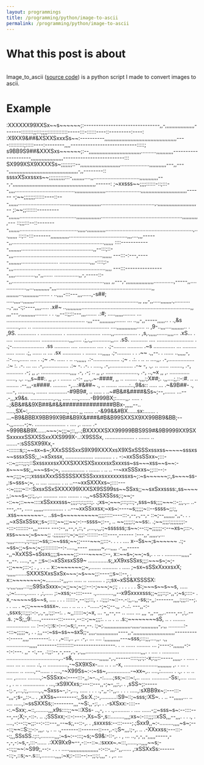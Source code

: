 ```yaml
---
layout: programmings
title: /programming/python/image-to-ascii
permalink: /programming/python/image-to-ascii
---
```


<h1>What this post is about</h1>

<p><br>Image_to_ascii (<a href="https://github.com/Plotkine/image_to_ascii" target="_blank" rel="noopener noreferrer">source code</a>) is a python script I made to convert images to ascii.

<h1>Example</h1>

<p>:XXXXXX99XXSx~~s~~~~~~;:-------------------------------,,-,,,,,,,,,,,,,,,,,,,-------::::::::;;:::;;;;:::::::::::::-----:::-::::::----::---------:----:
:X9XX9&##&XSXXSxxxSs~~:----------,,,,,,,,,,,,,,,,,,,,,,,,,,,,,,,,,,,,,,,,,,,,,,,----::::::::::;:::::----:--------,,,,---------------------------:::::;
s9BB9S9##&XXXSxs~~~~~~;:--,,,,,,,,,,,,,,,,,,,,,,,,,,,,,,,,,,..........,,,,,,,,,,,--------------------,,,,,,,,,,,,,,,,,,,,,-------------------------:::
SX999XSX9XXXXSs~;;;;;;;::--,,,,,,,,,,,,,,,,,,,,,,,,,,...................,,,,,,,,,,,---,,----,,,,,,,,,,,,,,,,,,,,,,,,,,,,,,,,,,,,,,,,,,,,,-,,--------::
sssxXSxxssxs~~;;;;;;;;;;:::-,,,,,,,,....,,..............................,,,,,,,,,,,,---,-,,,,,,,,,,,,,,,,,,,,,,,,,,,,,,,,,,,,,,,,,,,,,,,,,,,,,,------:
;~xxsss~~;;;;::::::-::;:::--,,,,.......................................,,,,,,,,,,,,,,,,,,,,.......................,,,,,,,,,,,,,,,,,,,,,,,,,,,,,,------
-;~~;;;;;;;::::::----::---,,,,,,..................................,,,,,,,,,,,,,,,,,,,,...................................,.,,,,,,,,,,,,,,,,,,,,,,,,,--
;:~~;;:::::::----------,,,,,,,.....................................,,,,,,,,,,,,,,,,.....................................................,,,,,,,,,,,---
::;;;:::--::--------,,,,,,,......................................,,,,,.,,,,,,,,,,,,.........................................................,...,,,,,,
::;::-:::-------,,,,,,,,,,,,......................................,,,....,,,------,,............................................................,,,,,,
::::------------,,,,,,,,...............................................,,--:::;::--,,,..........................................................,,,,,,
---:::-:---,-----,,,,,,,,........................  ....................,,,-::::;:--,,,............................................................,,,,
---:::----------------,,,,.............,,-,,......     ................,,-,-----::--,,............................................................,,,,
,,---,-,,,,,,,,,,,,,,,,,,.............,-----,,....    .............,,...,,,,,,,,,,-,,,..............................................................,,
,,,,,,,,...,,,,,,,,,,....... .   ..,,,,-:::---,,,......,-s##; .....,,,,..,,,,,,,....................................................................,,
,,,-,,.....,,,,,,,.,.......... ..,-,,,-:;:----,,,,.....  .x#~    ..,,,,,,,,,,.......................................................................,,
,,,---,.,,,,,,,,,........ . .  .,,--::;;::---,,,.......  .:#;    .....,,,,,........ ...            ...................................................
.,,,---,,,,,,,,,,.......  ...  ..,,-,,-----,,,,,..   .   .,&s    ........,....              ..      ..................................................
....,,,,,,,,,,,,,.....  ..   ,9-..,,,....,,,,,,,,..  .    ,9S.  ............                        .  ..............         . ......................
......,,...............  .   ,s,.,,,,,.......,,,,...      .xS...                                    .  ....                          .................
..................,,,.....   .;,.,,............,,...      .sS.                                                                ...........         ....
........................ .   .;-.....................     .ss                                                                ..........           ....
...........  ....        .   .;-........    ..........    .~s                                                           ..............             ...
.........   .....   ......   .;,   ......    ..    ...    .sx                                                         ............                   .
.......           ...,,,,,   .;-.........   .        .    .~~                                                       .,,--.    .                       
......           ..,,,,,-,   .:-....,...... ....     .    .;~                                                          .~.                            
.....      . ..   ..,,,,,,   .:-.................         .;~                                .                         .:.                            
.  ..     ..       ....,,.   .-,.................         .:~                                :.                        .-.                         ...
                       ...   .-,................          .:~                                -.                        .-.    .                 .....,
                             .-,...............           .-~                                -,                        .,.     ..    ......  ........,
                             .-,   ...........            .-;                                ,,                         ,.     ...................,,,,
                             .-,                          .-;           ..                   ,,                         ,.      .....................,
                             .-,                        ..,~x                                ,,                         ,.      .............  ......,
                             .,.                     ..,,s~##:.                              ,,                         ,.           .         .......
                           ..-:-                   ,,,.,.~-####,                             ,,                         ..                    ........
                       .,,,:;X##;.                .,,....;,::-:#.                            ..                         ..                    ........
                      .--,,,-x####.            ......... -,...:#&##~                         .,                         ..                     .......
                     .......:..,9&s::              ..... ... .~&9B##-                        .,                     ....-,                 ..........,
  .......          ............-#9B9#,         ..  ..... .  ..~#B&#&####&Ss~;--,.......   ...--                   .-,,,x9&s.      ...............,..,,
.....              ....,.......-B999BX;:......,,.  ..... .  ..;&B&#&&9XB##&#&&###############BBx-,,,,,--..       .....,SX~:,.........................,
.....              ,, ...... ..-&99&&#BX......sx:....... . ...~B9&BBBX9BB99X9B#&B9X&###&#B&B99SXXSX9XX99BB9&BB;---.,,.......-;~.  ....................
. ....             ,. ...... .-~999B&B9X......~~~;~;;;~;::,,..;BXXXXXSXX99999BBS9S9#&9B9999XX9SXSxxxxxSSXXSSxxXXS999X-..:X9SSSx, ................... .
.......            .. .......-:sSSSX99Xx,--:::::::s;:;~~sx~s~;XXxSSSSxxS9X99XXXXxsX9XSxSSSSxssxss~~~~~sssxs~~sssxSSS;,,:~xSxssx, ..................   
...........            .   . -:~xxSSsSSxx~;:::--::~;;:::;;:;::SxssxxxsxXXXSXXXSXSxxxxsxSxxxss~ss~~~xss~~s~~:-x~~~~ss;,,~~~ss~;~,    ...............  .
.......           .   ..  .. --~xxSSSxxs~;;:::--:-~~;:;;;~;::;xsssxXxxSSSSSSXXSSSxxxsxxxxxxssxs~;:~s~~~~~~;:,s~~~~ss-,:s~sss~;~, ..               ....
........          .   ..   ..--~xxSXXXxs~;::::----:~;;;;;~::-:SxsxSSxSXXXX99XXXSX9SS99ss~~SSxs;;~~sxSxxssss:,ss~~~~;,:~~~s~;;:;,.,..   ......... .....
.......               .    ..,,~sSSXSSss;:;~~;--::~~;::~~~::::xSSxxxsss~;;;;::;:;;:::;.  .;xs~;~~~;:::;:::;-,sss~ss;;;;~~~::-;;,.,.. ..----,.--, .....
,,,,,,.............   .    ..--~xxSSxxsx;~xs~:----~s;;;;;~::--ssss~;;:;,                .xss~~~~~~~-..     ..ss~s~~~~~~~~~~;;;;:::::----:::-,--,.,--,-
::~;--,,,,,,,-,,-.    .    . ,,~xSSxSSsx;;s~;::::;~~;;;~~;-:--ssss~;:--,            ..   ~~;;;;;:;~~ss:.    .;~~;;;;:;;;;;;;;:--:::-::::::::--,,,-----
---:--,,--,-,::,-     ,....,.,,:;~ssssss;:s~~:--::;~;;;;;;-:--~xs~;:::-.                 xss~~~~;~s~~~;;    .;;;;;;;::;~;~;;;:-:::::::--:::----,------
:---,,-,,,,,.,...    .,,,,.......,:;::;;;:~ss;::~~sss;~~;;----~~~;;:::-.   .  . .  ....  x--Ss~~;s~~~~~~    .:;-~ss~;;~s~~;~;;:::::::::--:-.....,,----
,,,,,,,,~,...,,,,    .-,,,------,,~XxXSS~sSsxs;;;;s~~~~;;:----~~~~::--,                  x::~~s~;~~;~s,.     . .. . ...........,,,,,--,,--. .....,-,,-
;;s~::~xSSxsxSS9~    .............s;,xX9xsSSxs;;;:~~~s~;~;--;;~~~;:::-;  . ,  . .    ..  x::~~~~~~~;;~,.......                     .......... .  .....
;~sx~sSSxXxxxsxX;    .,,,,,.......SXXXSXxsSxSx~~~;~s~~~;;:----;;s~::--,              .   x::~~~~~~~~;~.........:-,,,...  ..... ..  .........  .       
;:;sx~xSS&XSSSSX:    .,.,,,.,,,,..::;;S9SxSxxx~;~;;~~;~;;:--:-;~~~;~;:;  . .  . .  . .   S:;~~~s~~s~~s, .....   .,:~:......,......  .  ,:,.....       
;:~xss;--::::----    .,...........,,--x9Sxxxxsss;;~;;;::;:-,,-;~s;::::-              .   x,-~~~~~ss~~s, ....        . .                            .  
::::::-,--:;;:::, .  .:;;;:-~::--.-:;,..,,-ss;;-,,:-------,,,,:;;;::--;. . .  ...    .   ~;:;~~~~sssx~. ....  .     ..        .. .        .           
-......-;~:;--.,,    .-..:.  ---,,-:-    .,ssxs;::;;;:-:-,.,-,,:;;:--:.         .        ~,,::::::~;~x,  ...        -,,--,--  ..    .....    ...   ,,,
-,,--,,,..----,--,:,.-- .s.  ;~S;,;9:.....,-------:::-----,--::-;~~;;;:. .      .. . .. .s:;~~~~~~~~sS, .. .        ........   ...............     ...
:--:-:;:s:-:--:~s;:,---,--.  :;~;.,,,,,,,,,,,,,,,,,.,,,,,.,,,,,,,,,,,-,.,,     ..........:--:::~;;;;;~, .      .                                      
;,,--:~ss~ss~~sxS;;-,,,,.,,,,,,,,,,,,,,----,,-,,,,,,,,,,,,,,,,,,,,,,,,,,,----------:-----,,,,--------:. .  .        ,~:::,..   ,.. .-,. ...    ....   
:,,,,,,,,,,---~sss;:::;;,....,,.    .,,       ...............,,,,,--------:::::::::::-----------------. . ..        ......    ......... ...           
;----:-,,,,,,,-:--:-:---.  ,,-    -:,--, .:;;:--,-,---,.,-,.,,,....................................,,,. .           ....    .   ...........           
..................................,..-s&, ................,,,,,,-,.,------:::::;;:;:-x;:;;::-----,,,,,. .           .....      .  ..... ...           
..  ......  .:, ..  .............,-~SX9XSx-.... ..        .  ..-x,   ......................,,,,,,,,, ,. .           ...   .      ........ ..          
      ......,--......   . ....,-~X99Ss~:-:~ss~,...............-~xx~,..                  ....,:........   .          .,.   .         .. .. ....        
,.......           ........,:~SSSxx~:----:::-,,:~-..,-:......;ss;~:::~:,.. ...... ...........-Ss:,....              ..... .  ,   .     ..             
.  .............. .  ...,:xS9XXxs;:---::---,,-;~-,,;:,. .  ,sSS~;:------:;.-,...,:;,.......,.,~Sxss~-,:-,...,       ..... .  .  .     .,-,,-:-,,..    
.          . .  .....,:sXBB9x~;:---:::--,,,-;s-,,::-.. .  ,xXSs~--------:,,Ss:X.;:-,..........:S9~::;~sss;:XS~.              .  ..     --,,,,,,...    
..  ....     .....,:~ssSXXSs;:--------,,,-~S:,,-;:,.  . .-sXSxx:-::::---:.~Sxx;.~::,........,,,x9s::::;;~~::XSs-    ..,-, .     .     .,..........    
. ....    ......-;;~sss~s~:--::::----,--;X;-,-::-.  .. .;SSSxx;-::-:---:-,Xs~S-,s::.........,,,;xs~:-:::;;;::xSS,,,--,,,. .     .     .,              
.       ....,-:--::;~;;:--:-:::---,,--~s;,--::-,.  .  ,sxxxss:--:::----;.;Sxx9,,~:-.........,,,,~s~;---::;~~::S:;;-:-,,,.             .,   .          
     ..  .,-------::-------::---,.-:;S~,,,:;-,.  .. .-XXxxss;---:::--:;,,SSsSS.:;::,.........,,,:~s~:--:::;~s;~S9&:-::-,.    .         ,   ...        
        ..,-,-,,-,,,,,-----,--,-,-:~s,-,:::-...... .:XX9Xx9~--,-::--::~.:sxxx~.~:::,......,..,,,,~~s;--::;;;~~:~S99;,--:-       .      .              
.     .....,,,,,,,,,,,,,,,,,,,-:-::-,,,:-,,...... ,:xSSXxSs:-------::;-,::s;~-.s:::,.........,,,,:~x;:-::::--:--;;:;:,,,-       .      ,.. ...</p>
